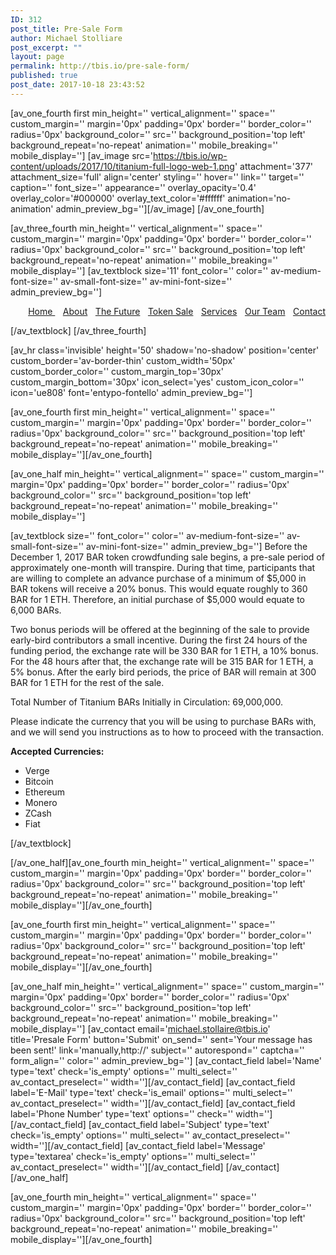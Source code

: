 ```yaml
---
ID: 312
post_title: Pre-Sale Form
author: Michael Stolliare
post_excerpt: ""
layout: page
permalink: http://tbis.io/pre-sale-form/
published: true
post_date: 2017-10-18 23:43:52
---
```

[av_one_fourth first min_height='' vertical_alignment='' space='' custom_margin='' margin='0px' padding='0px' border='' border_color='' radius='0px' background_color='' src='' background_position='top left' background_repeat='no-repeat' animation='' mobile_breaking='' mobile_display='']
[av_image src='https://tbis.io/wp-content/uploads/2017/10/titanium-full-logo-web-1.png' attachment='377' attachment_size='full' align='center' styling='' hover='' link='' target='' caption='' font_size='' appearance='' overlay_opacity='0.4' overlay_color='#000000' overlay_text_color='#ffffff' animation='no-animation' admin_preview_bg=''][/av_image]
[/av_one_fourth]

[av_three_fourth min_height='' vertical_alignment='' space='' custom_margin='' margin='0px' padding='0px' border='' border_color='' radius='0px' background_color='' src='' background_position='top left' background_repeat='no-repeat' animation='' mobile_breaking='' mobile_display='']
[av_textblock size='11' font_color='' color='' av-medium-font-size='' av-small-font-size='' av-mini-font-size='' admin_preview_bg='']
<p style="text-align: right;"><span style="color: #ffffff;"><a href="https://tbis.io/#top"><span class="avia-menu-text">Home </span></a> | <a href="https://tbis.io/#story"><span class="avia-menu-text">About</span></a> | <a href="https://tbis.io/#future"><span class="avia-menu-text">The Future</span></a> | <a href="https://tbis.io/#sale"><span class="avia-menu-text">Token Sale</span></a> | <a href="https://tbis.io/#service"><span class="avia-menu-text">Services</span></a> | <a href="https://tbis.io/#team"><span class="avia-menu-text">Our Team</span></a> | <a href="https://tbis.io/#contact"><span class="avia-menu-text">Contact</span></a></span></p>
[/av_textblock]
[/av_three_fourth]

[av_hr class='invisible' height='50' shadow='no-shadow' position='center' custom_border='av-border-thin' custom_width='50px' custom_border_color='' custom_margin_top='30px' custom_margin_bottom='30px' icon_select='yes' custom_icon_color='' icon='ue808' font='entypo-fontello' admin_preview_bg='']

[av_one_fourth first min_height='' vertical_alignment='' space='' custom_margin='' margin='0px' padding='0px' border='' border_color='' radius='0px' background_color='' src='' background_position='top left' background_repeat='no-repeat' animation='' mobile_breaking='' mobile_display=''][/av_one_fourth]

[av_one_half min_height='' vertical_alignment='' space='' custom_margin='' margin='0px' padding='0px' border='' border_color='' radius='0px' background_color='' src='' background_position='top left' background_repeat='no-repeat' animation='' mobile_breaking='' mobile_display='']

[av_textblock size='' font_color='' color='' av-medium-font-size='' av-small-font-size='' av-mini-font-size='' admin_preview_bg='']
Before the December 1, 2017 BAR token crowdfunding sale begins, a pre-sale period of approximately one-month will transpire. During that time, participants that are willing to complete an advance purchase of a minimum of $5,000 in BAR tokens will receive a 20% bonus. This would equate roughly to 360 BAR for 1 ETH. Therefore, an initial purchase of $5,000 would equate to 6,000 BARs.

Two bonus periods will be offered at the beginning of the sale to provide early-bird contributors a small incentive. During the first 24 hours of the funding period, the exchange rate will be 330 BAR for 1 ETH, a 10% bonus. For the 48 hours after that, the exchange rate will be 315 BAR for 1 ETH, a 5% bonus. After the early bird periods, the price of BAR will remain at 300 BAR for 1 ETH for the rest of the sale.

Total Number of Titanium BARs Initially in Circulation: 69,000,000.

Please indicate the currency that you will be using to purchase BARs with, and we will send you instructions as to how to proceed with the transaction.

<strong>Accepted Currencies:</strong>
<ul>
 	<li>Verge</li>
 	<li>Bitcoin</li>
 	<li>Ethereum</li>
 	<li>Monero</li>
 	<li>ZCash</li>
 	<li>Fiat</li>
</ul>
[/av_textblock]

[/av_one_half][av_one_fourth min_height='' vertical_alignment='' space='' custom_margin='' margin='0px' padding='0px' border='' border_color='' radius='0px' background_color='' src='' background_position='top left' background_repeat='no-repeat' animation='' mobile_breaking='' mobile_display=''][/av_one_fourth]

[av_one_fourth first min_height='' vertical_alignment='' space='' custom_margin='' margin='0px' padding='0px' border='' border_color='' radius='0px' background_color='' src='' background_position='top left' background_repeat='no-repeat' animation='' mobile_breaking='' mobile_display=''][/av_one_fourth]

[av_one_half min_height='' vertical_alignment='' space='' custom_margin='' margin='0px' padding='0px' border='' border_color='' radius='0px' background_color='' src='' background_position='top left' background_repeat='no-repeat' animation='' mobile_breaking='' mobile_display='']
[av_contact email='michael.stollaire@tbis.io' title='Presale Form' button='Submit' on_send='' sent='Your message has been sent!' link='manually,http://' subject='' autorespond='' captcha='' form_align='' color='' admin_preview_bg='']
[av_contact_field label='Name' type='text' check='is_empty' options='' multi_select='' av_contact_preselect='' width=''][/av_contact_field]
[av_contact_field label='E-Mail' type='text' check='is_email' options='' multi_select='' av_contact_preselect='' width=''][/av_contact_field]
[av_contact_field label='Phone Number' type='text' options='' check='' width=''][/av_contact_field]
[av_contact_field label='Subject' type='text' check='is_empty' options='' multi_select='' av_contact_preselect='' width=''][/av_contact_field]
[av_contact_field label='Message' type='textarea' check='is_empty' options='' multi_select='' av_contact_preselect='' width=''][/av_contact_field]
[/av_contact]
[/av_one_half]

[av_one_fourth min_height='' vertical_alignment='' space='' custom_margin='' margin='0px' padding='0px' border='' border_color='' radius='0px' background_color='' src='' background_position='top left' background_repeat='no-repeat' animation='' mobile_breaking='' mobile_display=''][/av_one_fourth]